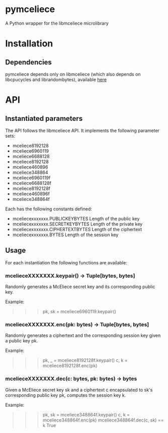 # pymceliece
A Python wrapper for the libmceliece microlibrary

# Installation
## Dependencies
pymceliece depends only on libmceliece (which also depends on libcpucycles and
librandombytes), available [here](https://lib.mceliece.org)

# API
## Instantiated parameters
The API follows the libmceliece API. It implements the following parameter sets:

- mceliece8192128
- mceliece6960119
- mceliece6688128
- mceliece8192128
- mceliece460896
- mceliece348864
- mceliece6960119f
- mceliece6688128f
- mceliece8192128f
- mceliece460896f
- mceliece348864f

Each has the following constants defined:
- mceliecexxxxxxx.PUBLICKEYBYTES
Length of the public key
- mceliecexxxxxxx.SECRETKEYBYTES
Length of the private key
- mceliecexxxxxxx.CIPHERTEXTBYTES
Length of the ciphertext
- mceliecexxxxxxx.BYTES
Length of the session key

## Usage
For each instantiation the following functions are available:
### mcelieceXXXXXXX.keypair() -> Tuple[bytes, bytes]

Randomly generates a McEliece secret key and its corresponding public key.

Example:
>>> pk, sk = mceliece6960119.keypair()

### mcelieceXXXXXXX.enc(pk: bytes) -> Tuple[bytes, bytes]
Randomly generates a ciphertext and the corresponding session key given a
public key pk.

Example:
>>> pk, _ = mceliece8192128f.keypair()
>>> c, k = mceliece8192128f.enc(pk)

### mcelieceXXXXXXX.dec(c: bytes, pk: bytes) -> bytes
Given a McEliece secret key sk and a ciphertext c encapsulated to sk's
corresponding public key pk, computes the session key k.

Example:
>>> pk, sk = mceliece348864f.keypair()
>>> c, k = mceliece348864f.enc(pk)
>>> mceliece348864f.dec(c, sk) == k
True
